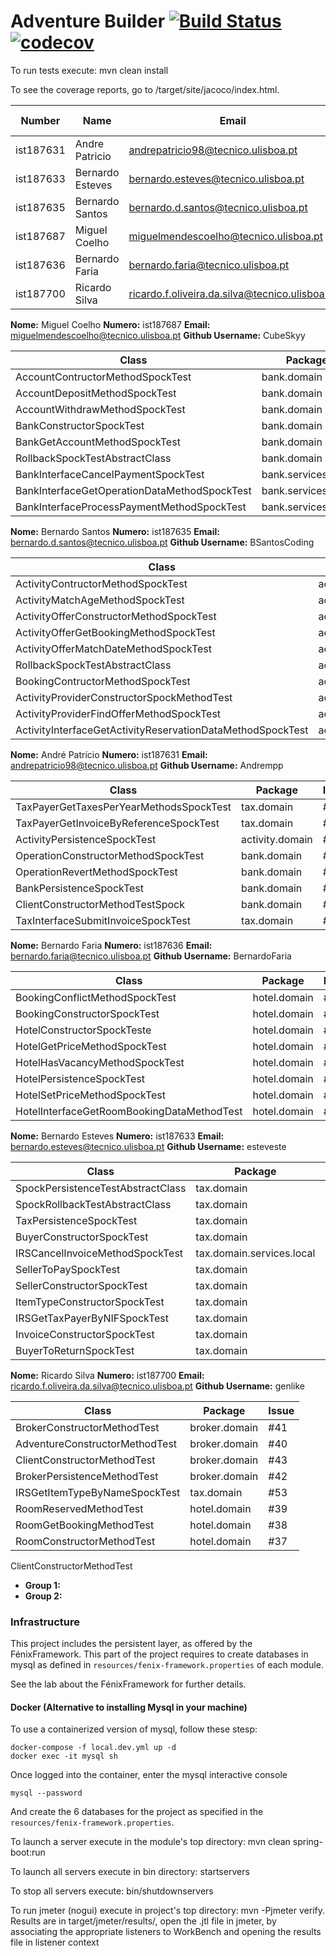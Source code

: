 # Adventure Builder [![Build Status](https://travis-ci.com/tecnico-softeng/prototype-2018.svg?token=fJ1UzWxWjpuNcHWPhqjT&branch=master)](https://travis-ci.com/tecnico-softeng/prototype-2018) [![codecov](https://codecov.io/gh/tecnico-softeng/prototype-2018/branch/master/graph/badge.svg?token=OPjXGqoNEm)](https://codecov.io/gh/tecnico-softeng/prototype-2018)


To run tests execute: mvn clean install

To see the coverage reports, go to <module name>/target/site/jacoco/index.html.


| Number    | Name             | Email                                          | GitHub Username | Group |
| --------- | ---------------- | ---------------------------------------------- | --------------- | ----- |
| ist187631 | Andre Patricio   | andrepatricio98@tecnico.ulisboa.pt             | Andrempp        | 1     |
| ist187633 | Bernardo Esteves | bernardo.esteves@tecnico.ulisboa.pt            | esteveste       | 1     |
| ist187635 | Bernardo Santos  | bernardo.d.santos@tecnico.ulisboa.pt           | BSantosCoding   | 1     |
| ist187687 | Miguel Coelho    | miguelmendescoelho@tecnico.ulisboa.pt          | CubeSkyy        | 2     |
| ist187636 | Bernardo Faria   | bernardo.faria@tecnico.ulisboa.pt              | BernardoFaria   | 2     |
| ist187700 | Ricardo Silva    | ricardo.f.oliveira.da.silva@tecnico.ulisboa.pt | genlike         | 2     |


**Nome:** Miguel Coelho **Numero:** ist187687 **Email:** miguelmendescoelho@tecnico.ulisboa.pt  **Github Username:** CubeSkyy

| Class                                        | Package             | Issue |
| -------------------------------------------- | ------------------- | ----- |
| AccountContructorMethodSpockTest             | bank.domain         | #13   |
| AccountDepositMethodSpockTest                | bank.domain         | #14   |
| AccountWithdrawMethodSpockTest               | bank.domain         | #15   |
| BankConstructorSpockTest                     | bank.domain         | #16   |
| BankGetAccountMethodSpockTest                | bank.domain         | #17   |
| RollbackSpockTestAbstractClass               | bank.domain         | #22   |
| BankInterfaceCancelPaymentSpockTest          | bank.services.local | #19   |
| BankInterfaceGetOperationDataMethodSpockTest | bank.services.local | #20   |
| BankInterfaceProcessPaymentMethodSpockTest   | bank.services.local | #21   |

**Nome:** Bernardo Santos **Numero:** ist187635 **Email:** bernardo.d.santos@tecnico.ulisboa.pt  **Github Username:** BSantosCoding

| Class                                                      | Package                 | Issue |
| ---------------------------------------------------------- | ----------------------- | ----- |
| ActivityContructorMethodSpockTest                          | activity.domain         | #1    |
| ActivityMatchAgeMethodSpockTest                            | activity.domain         | #3    |
| ActivityOfferConstructorMethodSpockTest                    | activity.domain         | #4    |
| ActivityOfferGetBookingMethodSpockTest                     | activity.domain         | #5    |
| ActivityOfferMatchDateMethodSpockTest                      | activity.domain         | #6    |
| RollbackSpockTestAbstractClass                             | activity.domain         | #2    |
| BookingContructorMethodSpockTest                           | activity.domain         | #12   |
| ActivityProviderConstructorSpockMethodTest                 | activity.domain         | #10   |
| ActivityProviderFindOfferMethodSpockTest                   | activity.domain         | #11   |
| ActivityInterfaceGetActivityReservationDataMethodSpockTest | activity.services.local | #8    |

**Nome:** André Patrício **Numero:** ist187631 **Email:** andrepatricio98@tecnico.ulisboa.pt  **Github Username:** Andrempp

| Class                                   | Package         | Issue |
| --------------------------------------- | --------------- | ----- |
| TaxPayerGetTaxesPerYearMethodsSpockTest | tax.domain      | #57   |
| TaxPayerGetInvoiceByReferenceSpockTest  | tax.domain      | #55   |
| ActivityPersistenceSpockTest            | activity.domain | #9    |
| OperationConstructorMethodSpockTest     | bank.domain     | #45   |
| OperationRevertMethodSpockTest          | bank.domain     | #46   |
| BankPersistenceSpockTest                | bank.domain     | #23   |
| ClientConstructorMethodTestSpock        | bank.domain     | #44   |
| TaxInterfaceSubmitInvoiceSpockTest      | tax.domain      | #56   |

**Nome:** Bernardo Faria **Numero:** ist187636 **Email:** bernardo.faria@tecnico.ulisboa.pt  **Github Username:** BernardoFaria

| Class                                      | Package      | Issue |
| ------------------------------------------ | ------------ | ----- |
| BookingConflictMethodSpockTest             | hotel.domain | #29   |
| BookingConstructorSpockTest                | hotel.domain | #30   |
| HotelConstructorSpockTeste                 | hotel.domain | #31   |
| HotelGetPriceMethodSpockTest               | hotel.domain | #32   |
| HotelHasVacancyMethodSpockTest             | hotel.domain | #33   |
| HotelPersistenceSpockTest                  | hotel.domain | #34   |
| HotelSetPriceMethodSpockTest               | hotel.domain | #35   |
| HotelInterfaceGetRoomBookingDataMethodTest | hotel.domain | #58   |

**Nome:** Bernardo Esteves **Numero:** ist187633 **Email:** bernardo.esteves@tecnico.ulisboa.pt  **Github Username:** esteveste

| Class                             | Package                   | Issue |
| --------------------------------- | ------------------------- | ----- |
| SpockPersistenceTestAbstractClass | tax.domain                | #28   |
| SpockRollbackTestAbstractClass    | tax.domain                | #27   |
| TaxPersistenceSpockTest           | tax.domain                | #26   |
| BuyerConstructorSpockTest         | tax.domain                | #25   |
| IRSCancelInvoiceMethodSpockTest   | tax.domain.services.local | #24   |
| SellerToPaySpockTest              | tax.domain                | #48   |
| SellerConstructorSpockTest        | tax.domain                | #49   |
| ItemTypeConstructorSpockTest      | tax.domain                | #50   |
| IRSGetTaxPayerByNIFSpockTest      | tax.domain                | #51   |
| InvoiceConstructorSpockTest       | tax.domain                | #52   |
| BuyerToReturnSpockTest            | tax.domain                | #54   |

**Nome:** Ricardo Silva **Numero:** ist187700 **Email:** ricardo.f.oliveira.da.silva@tecnico.ulisboa.pt  **Github Username:** genlike

|   Class                                                    |          Package      | Issue |  
| ---------------------------------------------------------- | --------------------- | ----- |
| BrokerConstructorMethodTest                                |broker.domain          | #41   |
| AdventureConstructorMethodTest                             |broker.domain          | #40   |
| ClientConstructorMethodTest                                |broker.domain          | #43   |
| BrokerPersistenceMethodTest                                |broker.domain          | #42   |
| IRSGetItemTypeByNameSpockTest                              |tax.domain             | #53   |
| RoomReservedMethodTest                                     |hotel.domain           | #39   |
| RoomGetBookingMethodTest                                   |hotel.domain           | #38   |
| RoomConstructorMethodTest                                  |hotel.domain           | #37   |


ClientConstructorMethodTest


- **Group 1:**
- **Group 2:**

### Infrastructure

This project includes the persistent layer, as offered by the FénixFramework.
This part of the project requires to create databases in mysql as defined in `resources/fenix-framework.properties` of each module.

See the lab about the FénixFramework for further details.

#### Docker (Alternative to installing Mysql in your machine)

To use a containerized version of mysql, follow these stesp:

```
docker-compose -f local.dev.yml up -d
docker exec -it mysql sh
```

Once logged into the container, enter the mysql interactive console

```
mysql --password
```

And create the 6 databases for the project as specified in
the `resources/fenix-framework.properties`.

To launch a server execute in the module's top directory: mvn clean spring-boot:run

To launch all servers execute in bin directory: startservers

To stop all servers execute: bin/shutdownservers

To run jmeter (nogui) execute in project's top directory: mvn -Pjmeter verify. Results are in target/jmeter/results/, open the .jtl file in jmeter, by associating the appropriate listeners to WorkBench and opening the results file in listener context
